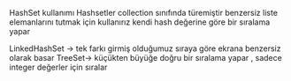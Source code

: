 HashSet kullanımı 
Hashsetler collection sınıfında türemiştir
benzersiz liste elemanlarını tutmak için kullanırız
kendi hash değerine göre bir sıralama yapar

LinkedHashSet -> tek farkı girmiş olduğumuz sıraya göre ekrana benzersiz olarak basar
TreeSet-> küçükten büyüğe doğru bir sıralama yapar , sadece integer değerler için sıralar

